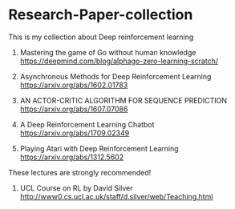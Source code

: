 # Research-Paper-collection

This is my collection about Deep reinforcement learning

1. Mastering the game of Go without human knowledge
      https://deepmind.com/blog/alphago-zero-learning-scratch/


2. Asynchronous Methods for Deep Reinforcement Learning
      https://arxiv.org/abs/1602.01783
  

3. AN ACTOR-CRITIC ALGORITHM FOR SEQUENCE PREDICTION  https://arxiv.org/abs/1607.07086
      
4. A Deep Reinforcement Learning Chatbot
      https://arxiv.org/abs/1709.02349

5. Playing Atari with Deep Reinforcement Learning https://arxiv.org/abs/1312.5602





These lectures are strongly recommended!

1. UCL Course on RL by David Silver  http://www0.cs.ucl.ac.uk/staff/d.silver/web/Teaching.html
